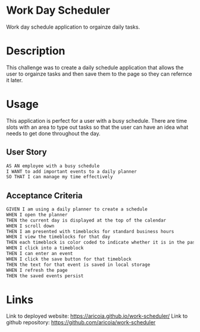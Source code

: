 # Work Day Scheduler 
Work day schedule application to orgainze daily tasks.

# Description
This challenge was to create a daily schedule application that allows the user to orgainze tasks and then save them to the page so they can refernce it later.


# Usage
This application is perfect for a user with a busy schedule. There are time slots with an area to type out tasks so that the user can have an idea what needs to get done throughout the day. 

## User Story

```md
AS AN employee with a busy schedule
I WANT to add important events to a daily planner
SO THAT I can manage my time effectively
```

## Acceptance Criteria

```md
GIVEN I am using a daily planner to create a schedule
WHEN I open the planner
THEN the current day is displayed at the top of the calendar
WHEN I scroll down
THEN I am presented with timeblocks for standard business hours
WHEN I view the timeblocks for that day
THEN each timeblock is color coded to indicate whether it is in the past, present, or future
WHEN I click into a timeblock
THEN I can enter an event
WHEN I click the save button for that timeblock
THEN the text for that event is saved in local storage
WHEN I refresh the page
THEN the saved events persist
```

# Links 
Link to deployed website: https://aricoia.github.io/work-scheduler/
Link to github repository: https://github.com/aricoia/work-scheduler
